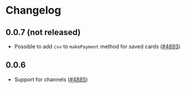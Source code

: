 # Changelog

## 0.0.7 (not released)

- Possible to add `cvv` to `makePayment` method for saved cards ([#4893](https://github.com/DivanteLtd/vue-storefront/issues/4893))

## 0.0.6 

- Support for channels ([#4885](https://github.com/DivanteLtd/vue-storefront/issues/4885))
